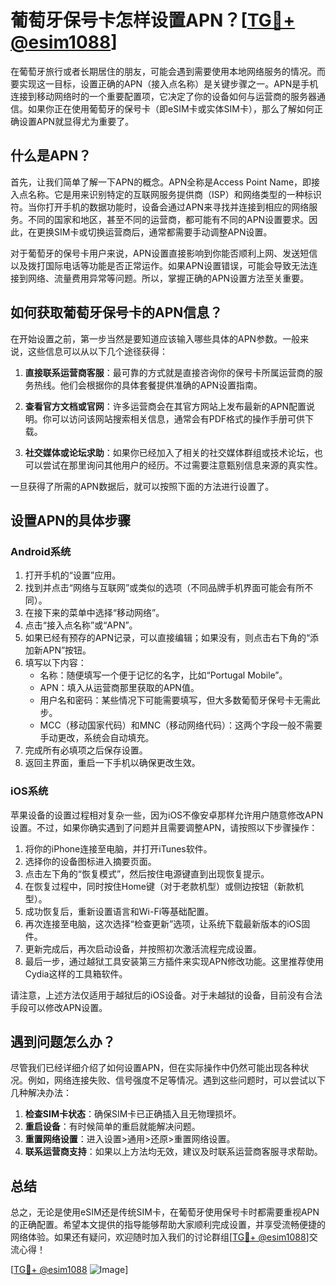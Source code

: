 # 葡萄牙保号卡怎样设置APN？[[TG💪+ @esim1088](https://t.me/s/esim1088)]

在葡萄牙旅行或者长期居住的朋友，可能会遇到需要使用本地网络服务的情况。而要实现这一目标，设置正确的APN（接入点名称）是关键步骤之一。APN是手机连接到移动网络时的一个重要配置项，它决定了你的设备如何与运营商的服务器通信。如果你正在使用葡萄牙的保号卡（即eSIM卡或实体SIM卡），那么了解如何正确设置APN就显得尤为重要了。

## 什么是APN？

首先，让我们简单了解一下APN的概念。APN全称是Access Point Name，即接入点名称。它是用来识别特定的互联网服务提供商（ISP）和网络类型的一种标识符。当你打开手机的数据功能时，设备会通过APN来寻找并连接到相应的网络服务。不同的国家和地区，甚至不同的运营商，都可能有不同的APN设置要求。因此，在更换SIM卡或切换运营商后，通常都需要手动调整APN设置。

对于葡萄牙的保号卡用户来说，APN设置直接影响到你能否顺利上网、发送短信以及拨打国际电话等功能是否正常运作。如果APN设置错误，可能会导致无法连接到网络、流量费用异常等问题。所以，掌握正确的APN设置方法至关重要。

## 如何获取葡萄牙保号卡的APN信息？

在开始设置之前，第一步当然是要知道应该输入哪些具体的APN参数。一般来说，这些信息可以从以下几个途径获得：

1. **直接联系运营商客服**：最可靠的方式就是直接咨询你的保号卡所属运营商的服务热线。他们会根据你的具体套餐提供准确的APN设置指南。
   
2. **查看官方文档或官网**：许多运营商会在其官方网站上发布最新的APN配置说明。你可以访问该网站搜索相关信息，通常会有PDF格式的操作手册可供下载。

3. **社交媒体或论坛求助**：如果你已经加入了相关的社交媒体群组或技术论坛，也可以尝试在那里询问其他用户的经历。不过需要注意甄别信息来源的真实性。

一旦获得了所需的APN数据后，就可以按照下面的方法进行设置了。

## 设置APN的具体步骤

### Android系统

1. 打开手机的“设置”应用。
2. 找到并点击“网络与互联网”或类似的选项（不同品牌手机界面可能会有所不同）。
3. 在接下来的菜单中选择“移动网络”。
4. 点击“接入点名称”或“APN”。
5. 如果已经有预存的APN记录，可以直接编辑；如果没有，则点击右下角的“添加新APN”按钮。
6. 填写以下内容：
   - 名称：随便填写一个便于记忆的名字，比如“Portugal Mobile”。
   - APN：填入从运营商那里获取的APN值。
   - 用户名和密码：某些情况下可能需要填写，但大多数葡萄牙保号卡无需此步。
   - MCC（移动国家代码）和MNC（移动网络代码）：这两个字段一般不需要手动更改，系统会自动填充。
7. 完成所有必填项之后保存设置。
8. 返回主界面，重启一下手机以确保更改生效。

### iOS系统

苹果设备的设置过程相对复杂一些，因为iOS不像安卓那样允许用户随意修改APN设置。不过，如果你确实遇到了问题并且需要调整APN，请按照以下步骤操作：

1. 将你的iPhone连接至电脑，并打开iTunes软件。
2. 选择你的设备图标进入摘要页面。
3. 点击左下角的“恢复模式”，然后按住电源键直到出现恢复提示。
4. 在恢复过程中，同时按住Home键（对于老款机型）或侧边按钮（新款机型）。
5. 成功恢复后，重新设置语言和Wi-Fi等基础配置。
6. 再次连接至电脑，这次选择“检查更新”选项，让系统下载最新版本的iOS固件。
7. 更新完成后，再次启动设备，并按照初次激活流程完成设置。
8. 最后一步，通过越狱工具安装第三方插件来实现APN修改功能。这里推荐使用Cydia这样的工具箱软件。

请注意，上述方法仅适用于越狱后的iOS设备。对于未越狱的设备，目前没有合法手段可以修改APN设置。

## 遇到问题怎么办？

尽管我们已经详细介绍了如何设置APN，但在实际操作中仍然可能出现各种状况。例如，网络连接失败、信号强度不足等情况。遇到这些问题时，可以尝试以下几种解决办法：

1. **检查SIM卡状态**：确保SIM卡已正确插入且无物理损坏。
2. **重启设备**：有时候简单的重启就能解决问题。
3. **重置网络设置**：进入设置>通用>还原>重置网络设置。
4. **联系运营商支持**：如果以上方法均无效，建议及时联系运营商客服寻求帮助。

## 总结

总之，无论是使用eSIM还是传统SIM卡，在葡萄牙使用保号卡时都需要重视APN的正确配置。希望本文提供的指导能够帮助大家顺利完成设置，并享受流畅便捷的网络体验。如果还有疑问，欢迎随时加入我们的讨论群组[[TG💪+ @esim1088](https://t.me/s/esim1088)]交流心得！

[[TG💪+ @esim1088](https://t.me/s/esim1088) ![Image](https://i.postimg.cc/4NQfJmqS/Snipaste-2025-05-13-00-14-12.png)]